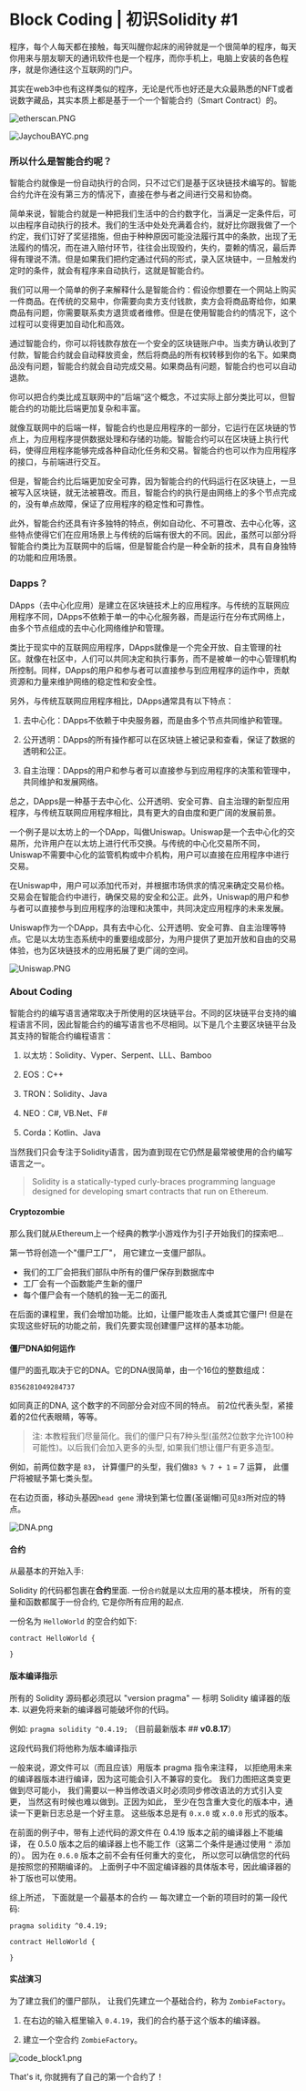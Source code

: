 # Block Coding | 初识Solidity #1

程序，每个人每天都在接触，每天叫醒你起床的闹钟就是一个很简单的程序，每天你用来与朋友聊天的通讯软件也是一个程序，而你手机上，电脑上安装的各色程序，就是你通往这个互联网的门户。

其实在web3中也有这样类似的程序，无论是代币也好还是大众最熟悉的NFT或者说数字藏品，其实本质上都是基于一个一个智能合约（Smart Contract）的。

![etherscan.PNG](.\etherscan.PNG)

![JaychouBAYC.png](.\JaychouBAYC.png)

### 所以什么是智能合约呢？

智能合约就像是一份自动执行的合同，只不过它们是基于区块链技术编写的。智能合约允许在没有第三方的情况下，直接在参与者之间进行交易和协商。

简单来说，智能合约就是一种把我们生活中的合约数字化，当满足一定条件后，可以由程序自动执行的技术。我们的生活中处处充满着合约，就好比你跟我做了一个约定，我们订好了奖惩措施，但由于种种原因可能没法履行其中的条款，出现了无法履约的情况，而在进入赔付环节，往往会出现毁约，失约，耍赖的情况，最后弄得有理说不清。但是如果我们把约定通过代码的形式，录入区块链中，一旦触发约定时的条件，就会有程序来自动执行，这就是智能合约。

我们可以用一个简单的例子来解释什么是智能合约：假设你想要在一个网站上购买一件商品。在传统的交易中，你需要向卖方支付钱款，卖方会将商品寄给你，如果商品有问题，你需要联系卖方退货或者维修。但是在使用智能合约的情况下，这个过程可以变得更加自动化和高效。

通过智能合约，你可以将钱款存放在一个安全的区块链账户中。当卖方确认收到了付款，智能合约就会自动释放资金，然后将商品的所有权转移到你的名下。如果商品没有问题，智能合约就会自动完成交易。如果商品有问题，智能合约也可以自动退款。

你可以把合约类比成互联网中的”后端“这个概念，不过实际上部分类比可以，但智能合约的功能比后端更加复杂和丰富。

就像互联网中的后端一样，智能合约也是应用程序的一部分，它运行在区块链的节点上，为应用程序提供数据处理和存储的功能。智能合约可以在区块链上执行代码，使得应用程序能够完成各种自动化任务和交易。智能合约也可以作为应用程序的接口，与前端进行交互。

但是，智能合约比后端更加安全可靠，因为智能合约的代码运行在区块链上，一旦被写入区块链，就无法被篡改。而且，智能合约的执行是由网络上的多个节点完成的，没有单点故障，保证了应用程序的稳定性和可靠性。

此外，智能合约还具有许多独特的特点，例如自动化、不可篡改、去中心化等，这些特点使得它们在应用场景上与传统的后端有很大的不同。因此，虽然可以部分将智能合约类比为互联网中的后端，但是智能合约是一种全新的技术，具有自身独特的功能和应用场景。

### Dapps？

DApps（去中心化应用）是建立在区块链技术上的应用程序。与传统的互联网应用程序不同，DApps不依赖于单一的中心化服务器，而是运行在分布式网络上，由多个节点组成的去中心化网络维护和管理。

类比于现实中的互联网应用程序，DApps就像是一个完全开放、自主管理的社区。就像在社区中，人们可以共同决定和执行事务，而不是被单一的中心管理机构所控制。同样，DApps的用户和参与者可以直接参与到应用程序的运作中，贡献资源和力量来维护网络的稳定性和安全性。

另外，与传统互联网应用程序相比，DApps通常具有以下特点：

1. 去中心化：DApps不依赖于中央服务器，而是由多个节点共同维护和管理。

2. 公开透明：DApps的所有操作都可以在区块链上被记录和查看，保证了数据的透明和公正。

3. 自主治理：DApps的用户和参与者可以直接参与到应用程序的决策和管理中，共同维护和发展网络。

总之，DApps是一种基于去中心化、公开透明、安全可靠、自主治理的新型应用程序，与传统互联网应用程序相比，具有更大的自由度和更广阔的发展前景。

一个例子是以太坊上的一个DApp，叫做Uniswap。Uniswap是一个去中心化的交易所，允许用户在以太坊上进行代币交换。与传统的中心化交易所不同，Uniswap不需要中心化的监管机构或中介机构，用户可以直接在应用程序中进行交易。

在Uniswap中，用户可以添加代币对，并根据市场供求的情况来确定交易价格。交易会在智能合约中进行，确保交易的安全和公正。此外，Uniswap的用户和参与者可以直接参与到应用程序的治理和决策中，共同决定应用程序的未来发展。

Uniswap作为一个DApp，具有去中心化、公开透明、安全可靠、自主治理等特点。它是以太坊生态系统中的重要组成部分，为用户提供了更加开放和自由的交易体验，也为区块链技术的应用拓展了更广阔的空间。

![Uniswap.PNG](.\Uniswap.PNG)

### About Coding

智能合约的编写语言通常取决于所使用的区块链平台。不同的区块链平台支持的编程语言不同，因此智能合约的编写语言也不尽相同。以下是几个主要区块链平台及其支持的智能合约编程语言：

1. 以太坊：Solidity、Vyper、Serpent、LLL、Bamboo

2. EOS：C++

3. TRON：Solidity、Java

4. NEO：C#, VB.Net、F#

5. Corda：Kotlin、Java

当然我们只会专注于Solidity语言，因为直到现在它仍然是最常被使用的合约编写语言之一。

> Solidity is a statically-typed curly-braces programming language designed for developing smart contracts that run on Ethereum.

#### Cryptozombie

那么我们就从Ethereum上一个经典的教学小游戏作为引子开始我们的探索吧...

第一节将创造一个"僵尸工厂"， 用它建立一支僵尸部队。

- 我们的工厂会把我们部队中所有的僵尸保存到数据库中
- 工厂会有一个函数能产生新的僵尸
- 每个僵尸会有一个随机的独一无二的面孔

在后面的课程里，我们会增加功能。比如，让僵尸能攻击人类或其它僵尸! 但是在实现这些好玩的功能之前，我们先要实现创建僵尸这样的基本功能。

#### 僵尸DNA如何运作

僵尸的面孔取决于它的DNA。它的DNA很简单，由一个16位的整数组成：

```
8356281049284737
```

如同真正的DNA, 这个数字的不同部分会对应不同的特点。 前2位代表头型，紧接着的2位代表眼睛，等等。

> 注: 本教程我们尽量简化。我们的僵尸只有7种头型(虽然2位数字允许100种可能性)。以后我们会加入更多的头型, 如果我们想让僵尸有更多造型。

例如，前两位数字是 `83`， 计算僵尸的头型，我们做`83 % 7 + 1` = 7 运算， 此僵尸将被赋予第七类头型。

在右边页面，移动头基因`head gene` 滑块到第七位置(圣诞帽)可见`83`所对应的特点。

![DNA.png](.\DNA.png)

#### 合约

从最基本的开始入手:

Solidity 的代码都包裹在**合约**里面. 一份`合约`就是以太应用的基本模块， 所有的变量和函数都属于一份合约, 它是你所有应用的起点.

一份名为 `HelloWorld` 的空合约如下:

```
contract HelloWorld {

}
```

#### 版本编译指示

所有的 Solidity 源码都必须冠以 "version pragma" — 标明 Solidity 编译器的版本. 以避免将来新的编译器可能破坏你的代码。

例如: `pragma solidity ^0.4.19;` （目前最新版本 ## **v0.8.17**）

这段代码我们将他称为版本编译指示

一般来说，源文件可以（而且应该）用版本 pragma 指令来注释， 以拒绝用未来的编译器版本进行编译，因为这可能会引入不兼容的变化。 我们力图把这类变更做到尽可能小， 我们需要以一种当修改语义时必须同步修改语法的方式引入变更， 当然这有时候也难以做到。正因为如此， 至少在包含重大变化的版本中，通读一下更新日志总是一个好主意。 这些版本总是有 `0.x.0` 或 `x.0.0` 形式的版本。

在前面的例子中，带有上述代码的源文件在 0.4.19 版本之前的编译器上不能编译， 在 0.5.0 版本之后的编译器上也不能工作（这第二个条件是通过使用 `^` 添加的）。 因为在 `0.6.0` 版本之前不会有任何重大的变化， 所以您可以确信您的代码是按照您的预期编译的。 上面例子中不固定编译器的具体版本号，因此编译器的补丁版也可以使用。

综上所述， 下面就是一个最基本的合约 — 每次建立一个新的项目时的第一段代码:

```
pragma solidity ^0.4.19;

contract HelloWorld {

}
```

#### 实战演习

为了建立我们的僵尸部队， 让我们先建立一个基础合约，称为 `ZombieFactory`。

1. 在右边的输入框里输入 `0.4.19`，我们的合约基于这个版本的编译器。

2. 建立一个空合约 `ZombieFactory`。

![code_block1.png](.\code_block1.png)

That's it, 你就拥有了自己的第一个合约了！


